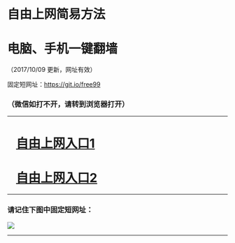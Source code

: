 ﻿# 自由上网简易方法

# 电脑、手机一键翻墙

（2017/10/09 更新，网址有效）

固定短网址：https://git.io/free99

### （微信如打不开，请转到浏览器打开）


***





# &nbsp;&nbsp; <a href="http://ft2425928897.fwq-tz-1001.info/fwqtz01.html?t=100900128882 " target="_blank">自由上网入口1</a>
# &nbsp;&nbsp; <a href="http://ft3055621535.fwq-tz-1002.info/fwqtz02.html?t=100900126951 " target="_blank">自由上网入口2</a>
***

### 请记住下图中固定短网址：

<img src="https://s3-us-west-2.amazonaws.com/fwq-1001/yjfq-20170905okok.png" /> 


***

